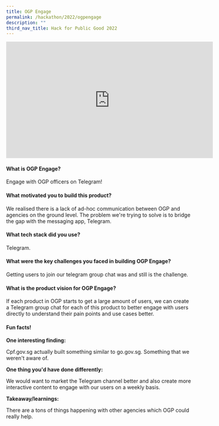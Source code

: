 ```yaml
---
title: OGP Engage
permalink: /hackathon/2022/ogpengage
description: ""
third_nav_title: Hack for Public Good 2022
---
```

<iframe width="560" height="315" src="https://www.youtube.com/embed/YiR1crfMSqc" title="YouTube video player" frameborder="0" allow="accelerometer; autoplay; clipboard-write; encrypted-media; gyroscope; picture-in-picture" allowfullscreen></iframe>

#### What is OGP Engage?
Engage with OGP officers on Telegram!

#### What motivated you to build this product?
We realised there is a lack of ad-hoc communication between OGP and agencies on the ground level. The problem we're trying to solve is to bridge the gap with the messaging app, Telegram.

#### What tech stack did you use?
Telegram.

#### What were the key challenges you faced in building OGP Engage? 

Getting users to join our telegram group chat was and still is the challenge.

#### What is the product vision for OGP Engage? 
If each product in OGP starts to get a large amount of users, we can create a Telegram group chat for each of this product to better engage with users directly to understand their pain points and use cases better.

#### Fun facts!
**One interesting finding:**

Cpf.gov.sg actually built something similar to go.gov.sg. Something that we weren't aware of.

**One thing you'd have done differently:**

We would want to market the Telegram channel better and also create more interactive content to engage with our users on a weekly basis.

**Takeaway/learnings:**

There are a tons of things happening with other agencies which OGP could really help.
